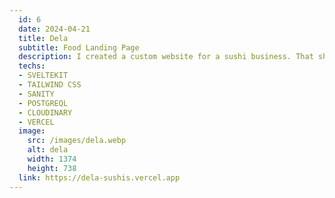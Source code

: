 ```yaml
---
  id: 6
  date: 2024-04-21
  title: Dela
  subtitle: Food Landing Page
  description: I created a custom website for a sushi business. That showcase menu list, location, and reviews with a user-friendly interface that will leave customers craving for more.
  techs: 
  - SVELTEKIT
  - TAILWIND CSS
  - SANITY
  - POSTGREQL
  - CLOUDINARY
  - VERCEL
  image:
    src: /images/dela.webp
    alt: dela
    width: 1374
    height: 738
  link: https://dela-sushis.vercel.app
---
```

